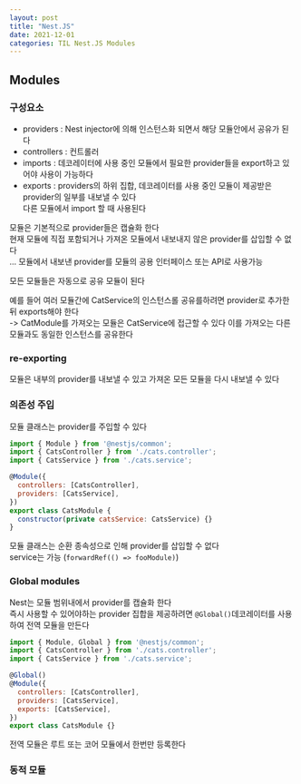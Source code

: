```yaml
---
layout: post
title: "Nest.JS"
date: 2021-12-01
categories: TIL Nest.JS Modules
---
```


## Modules

### 구성요소
- providers : Nest injector에 의해 인스턴스화 되면서 해당 모듈안에서 공유가 된다
- controllers : 컨트롤러
- imports : 데코레이터에 사용 중인 모듈에서 필요한 provider들을 export하고 있어야 사용이 가능하다
- exports : providers의 하위 집합, 데코레이터를 사용 중인 모듈이 제공받은 provider의 일부를 내보낼 수 있다  
다른 모듈에서 import 할 때 사용된다

모듈은 기본적으로 provider들은 캡슐화 한다  
현재 모듈에 직접 포함되거나 가져온 모듈에서 내보내지 않은 provider를 삽입할 수 없다  
... 모듈에서 내보낸 provider를 모듈의 공용 인터페이스 또는 API로 사용가능

모든 모듈들은 자동으로 공유 모듈이 된다

예를 들어 여러 모듈간에 CatService의 인스턴스롤 공유를하려면 provider로 추가한 뒤 exports해야 한다  
-> CatModule를 가져오는 모듈은 CatService에 접근할 수 있다 이를 가져오는 다른 모듈과도 동일한 인스턴스를 공유한다

### re-exporting
모듈은 내부의 provider를 내보낼 수 있고 가져온 모든 모듈을 다시 내보낼 수 있다

### 의존성 주입
모듈 클래스는 provider를 주입할 수 있다
```JavaScript
import { Module } from '@nestjs/common';
import { CatsController } from './cats.controller';
import { CatsService } from './cats.service';

@Module({
  controllers: [CatsController],
  providers: [CatsService],
})
export class CatsModule {
  constructor(private catsService: CatsService) {}
}
```
모듈 클래스는 순환 종속성으로 인해 provider를 삽입할 수 없다  
service는 가능 (`forwardRef(() => fooModule)`)

### Global modules
Nest는 모듈 범위내에서 provider를 캡슐화 한다  
즉시 사용할 수 있어야하는 provider 집합을 제공하려면 `@Global()`데코레이터를 사용하여 전역 모듈을 만든다
```JavaScript
import { Module, Global } from '@nestjs/common';
import { CatsController } from './cats.controller';
import { CatsService } from './cats.service';

@Global()
@Module({
  controllers: [CatsController],
  providers: [CatsService],
  exports: [CatsService],
})
export class CatsModule {}
``` 
전역 모듈은 루트 또는 코어 모듈에서 한번만 등록한다

### 동적 모듈
